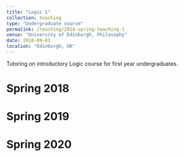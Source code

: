 ```yaml
---
title: "Logic 1"
collection: teaching
type: "Undergraduate course"
permalink: /teaching/2014-spring-teaching-1
venue: "University of Edinburgh, Philosophy"
date: 2018-09-01
location: "Edinburgh, UK"
---
```


Tutoring on introductory Logic course for first year undergraduates.

Spring 2018
======

Spring 2019
======

Spring 2020
======
